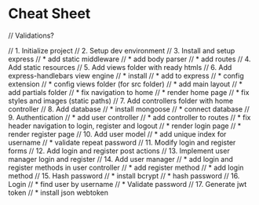 # Cheat Sheet
// Validations?

// 1. Initialize project
// 2. Setup dev environment
// 3. Install and setup express
//    * add static middleware
//    * add body parser
//    * add routes
// 4. Add static resources
// 5. Add views folder with ready htmls
// 6. Add express-handlebars view engine
//    * install
//    * add to express
//    * config extension
//    * config views folder (for src folder)
//    * add main layout
//    * add partials folder
//    * fix navigation to home
//    * render home page
//    * fix styles and images (static paths)
// 7. Add controllers folder with home controller
// 8. Add database
//    * install mongoose
//    * connect database
// 9. Authentication
//    * add user controller
//    * add controller to routes
//    * fix header navigation to login, register and logout
//    * render login page
//    * render register page
// 10. Add user model
//    * add unique index for username
//    * validate repeat password
// 11. Modify login and register forms
// 12. Add login and register post actions
// 13. Implement user manager login and register
// 14. Add user manager
//    * add login and register methods in user controller
//    * add register method
//    * add login method
// 15. Hash password
//    * install bcrypt
//    * hash password
// 16. Login
//    * find user by username
//    * Validate password
// 17. Generate jwt token
//    * install json webtoken

